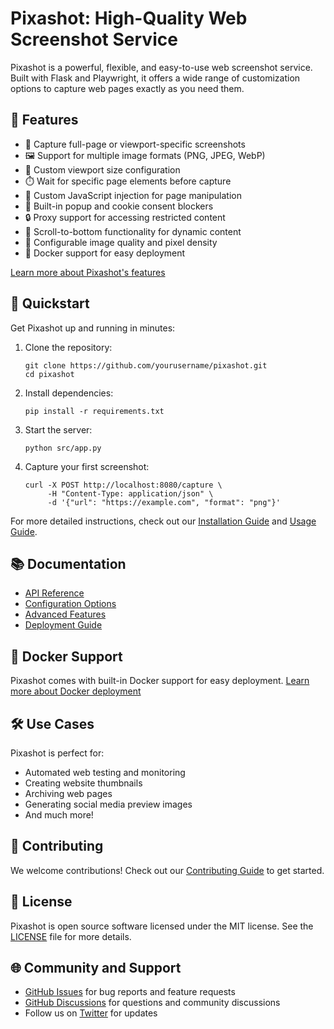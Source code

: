 # Pixashot: High-Quality Web Screenshot Service

Pixashot is a powerful, flexible, and easy-to-use web screenshot service. Built with Flask and Playwright, it offers a wide range of customization options to capture web pages exactly as you need them.

## 🌟 Features

- 📸 Capture full-page or viewport-specific screenshots
- 🖼️ Support for multiple image formats (PNG, JPEG, WebP)
- 📱 Custom viewport size configuration
- ⏱️ Wait for specific page elements before capture
- 🧰 Custom JavaScript injection for page manipulation
- 🚫 Built-in popup and cookie consent blockers
- 🔒 Proxy support for accessing restricted content
- 📜 Scroll-to-bottom functionality for dynamic content
- 🎨 Configurable image quality and pixel density
- 🐳 Docker support for easy deployment

[Learn more about Pixashot's features](docs/features.md)

## 🚀 Quickstart

Get Pixashot up and running in minutes:

1. Clone the repository:
   ```
   git clone https://github.com/yourusername/pixashot.git
   cd pixashot
   ```

2. Install dependencies:
   ```
   pip install -r requirements.txt
   ```

3. Start the server:
   ```
   python src/app.py
   ```

4. Capture your first screenshot:
   ```
   curl -X POST http://localhost:8080/capture \
        -H "Content-Type: application/json" \
        -d '{"url": "https://example.com", "format": "png"}'
   ```

For more detailed instructions, check out our [Installation Guide](docs/installation.md) and [Usage Guide](docs/usage.md).

## 📚 Documentation

- [API Reference](docs/api-reference.md)
- [Configuration Options](docs/configuration-options.md)
- [Advanced Features](docs/advanced-features.md)
- [Deployment Guide](docs/deployment.md)

## 🐳 Docker Support

Pixashot comes with built-in Docker support for easy deployment. [Learn more about Docker deployment](docs/deployment.md#docker-deployment)

## 🛠️ Use Cases

Pixashot is perfect for:

- Automated web testing and monitoring
- Creating website thumbnails
- Archiving web pages
- Generating social media preview images
- And much more!

## 🤝 Contributing

We welcome contributions! Check out our [Contributing Guide](docs/contributing.md) to get started.

## 📄 License

Pixashot is open source software licensed under the MIT license. See the [LICENSE](LICENSE) file for more details.

## 🌐 Community and Support

- [GitHub Issues](https://github.com/yourusername/pixashot/issues) for bug reports and feature requests
- [GitHub Discussions](https://github.com/yourusername/pixashot/discussions) for questions and community discussions
- Follow us on [Twitter](https://twitter.com/pixashot) for updates